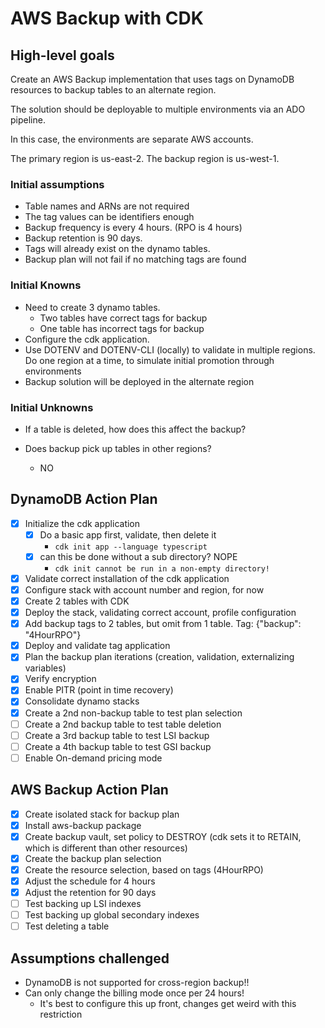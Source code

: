 # AWS Backup with CDK

## High-level goals

Create an AWS Backup implementation that uses tags on DynamoDB resources to backup tables to an alternate region.

The solution should be deployable to multiple environments via an ADO pipeline.

In this case, the environments are separate AWS accounts.

The primary region is us-east-2. The backup region is us-west-1.

### Initial assumptions

- Table names and ARNs are not required
- The tag values can be identifiers enough
- Backup frequency is every 4 hours. (RPO is 4 hours)
- Backup retention is 90 days.
- Tags will already exist on the dynamo tables.
- Backup plan will not fail if no matching tags are found

### Initial Knowns

- Need to create 3 dynamo tables.
  - Two tables have correct tags for backup
  - One table has incorrect tags for backup
- Configure the cdk application.
- Use DOTENV and DOTENV-CLI (locally) to validate in multiple regions. Do one region at a time, to simulate initial promotion through environments
- Backup solution will be deployed in the alternate region

### Initial Unknowns

- If a table is deleted, how does this affect the backup?

- Does backup pick up tables in other regions?
  - NO

## DynamoDB Action Plan

- [x] Initialize the cdk application
  - [x] Do a basic app first, validate, then delete it
    - `cdk init app --language typescript`
  - [x] can this be done without a sub directory? NOPE
    - `cdk init cannot be run in a non-empty directory!`
- [x] Validate correct installation of the cdk application
- [x] Configure stack with account number and region, for now
- [x] Create 2 tables with CDK
- [x] Deploy the stack, validating correct account, profile configuration
- [x] Add backup tags to 2 tables, but omit from 1 table. Tag: {"backup": "4HourRPO"}
- [x] Deploy and validate tag application
- [x] Plan the backup plan iterations (creation, validation, externalizing variables)
- [x] Verify encryption
- [x] Enable PITR (point in time recovery)
- [x] Consolidate dynamo stacks
- [x] Create a 2nd non-backup table to test plan selection
- [ ] Create a 2nd backup table to test table deletion
- [ ] Create a 3rd backup table to test LSI backup
- [ ] Create a 4th backup table to test GSI backup
- [ ] Enable On-demand pricing mode

## AWS Backup Action Plan

- [x] Create isolated stack for backup plan
- [x] Install aws-backup package
- [x] Create backup vault, set policy to DESTROY (cdk sets it to RETAIN, which is different than other resources)
- [x] Create the backup plan selection
- [x] Create the resource selection, based on tags (4HourRPO)
- [x] Adjust the schedule for 4 hours
- [x] Adjust the retention for 90 days
- [ ] Test backing up LSI indexes
- [ ] Test backing up global secondary indexes
- [ ] Test deleting a table

## Assumptions challenged

- DynamoDB is not supported for cross-region backup!!
- Can only change the billing mode once per 24 hours!
  - It's best to configure this up front, changes get weird with this restriction
